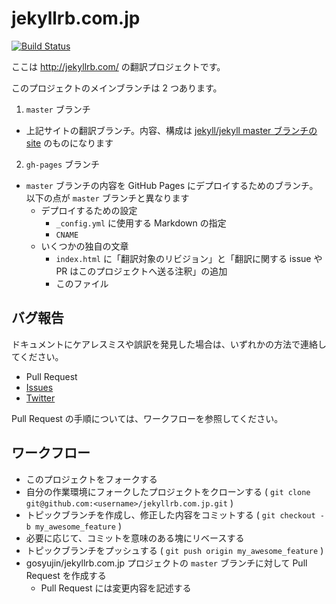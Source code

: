 jekyllrb.com.jp
===============

[![Build Status](https://travis-ci.org/gosyujin/jekyllrb.com.jp.svg?branch=master)](https://travis-ci.org/gosyujin/jekyllrb.com.jp)

ここは http://jekyllrb.com/ の翻訳プロジェクトです。

このプロジェクトのメインブランチは 2 つあります。

1. `master` ブランチ
  - 上記サイトの翻訳ブランチ。内容、構成は [jekyll/jekyll master ブランチの site](https://github.com/jekyll/jekyll/tree/master/site) のものになります
2. `gh-pages` ブランチ
  - `master` ブランチの内容を GitHub Pages にデプロイするためのブランチ。以下の点が `master` ブランチと異なります
    - デプロイするための設定
      - `_config.yml` に使用する Markdown の指定
      - `CNAME`
    - いくつかの独自の文章
      - `index.html` に「翻訳対象のリビジョン」と「翻訳に関する issue や PR はこのプロジェクトへ送る注釈」の追加
      - このファイル

## バグ報告

ドキュメントにケアレスミスや誤訳を発見した場合は、いずれかの方法で連絡してください。

- Pull Request
- [Issues](https://github.com/gosyujin/jekyllrb.com.jp/issues)
- [Twitter](https://twitter.com/kk_Ataka)

Pull Request の手順については、ワークフローを参照してください。

## ワークフロー

- このプロジェクトをフォークする
- 自分の作業環境にフォークしたプロジェクトをクローンする ( `git clone git@github.com:<username>/jekyllrb.com.jp.git` )
- トピックブランチを作成し、修正した内容をコミットする ( `git checkout -b my_awesome_feature` )
- 必要に応じて、コミットを意味のある塊にリベースする
- トピックブランチをプッシュする ( `git push origin my_awesome_feature` )
- gosyujin/jekyllrb.com.jp プロジェクトの `master` ブランチに対して Pull Request を作成する
  - Pull Request には変更内容を記述する
